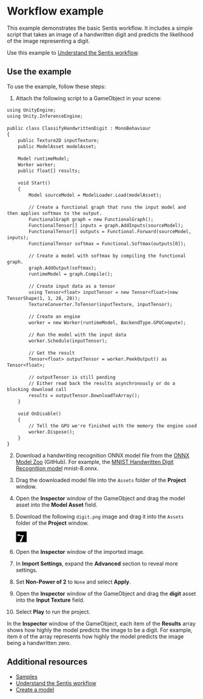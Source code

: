 # Workflow example

This example demonstrates the basic Sentis workflow. It includes a simple script that takes an image of a handwritten digit and predicts the likelihood of the image representing a digit.

Use this example to [Understand the Sentis workflow](understand-sentis-workflow.md).

## Use the example

To use the example, follow these steps:

1. Attach the following script to a GameObject in your scene:

```
using UnityEngine;
using Unity.InferenceEngine;

public class ClassifyHandwrittenDigit : MonoBehaviour
{
    public Texture2D inputTexture;
    public ModelAsset modelAsset;

    Model runtimeModel;
    Worker worker;
    public float[] results;

    void Start()
    {
        Model sourceModel = ModelLoader.Load(modelAsset);

        // Create a functional graph that runs the input model and then applies softmax to the output.
        FunctionalGraph graph = new FunctionalGraph();
        FunctionalTensor[] inputs = graph.AddInputs(sourceModel);
        FunctionalTensor[] outputs = Functional.Forward(sourceModel, inputs);
        FunctionalTensor softmax = Functional.Softmax(outputs[0]);

        // Create a model with softmax by compiling the functional graph.
        graph.AddOutput(softmax);
        runtimeModel = graph.Compile();

        // Create input data as a tensor
        using Tensor<float> inputTensor = new Tensor<float>(new TensorShape(1, 1, 28, 28));
        TextureConverter.ToTensor(inputTexture, inputTensor);

        // Create an engine
        worker = new Worker(runtimeModel, BackendType.GPUCompute);

        // Run the model with the input data
        worker.Schedule(inputTensor);

        // Get the result
        Tensor<float> outputTensor = worker.PeekOutput() as Tensor<float>;

        // outputTensor is still pending
        // Either read back the results asynchronously or do a blocking download call
        results = outputTensor.DownloadToArray();
    }

    void OnDisable()
    {
        // Tell the GPU we're finished with the memory the engine used
        worker.Dispose();
    }
}
```

2. Download a handwriting recognition ONNX model file from the [ONNX Model Zoo](https://github.com/onnx/models) (GitHub). For example, the [MNIST Handwritten Digit Recognition model](https://github.com/onnx/models/tree/main/validated/vision/classification/mnist) mnist-8.onnx.
3. Drag the downloaded model file into the `Assets` folder of the **Project** window.
4. Open the **Inspector** window of the GameObject and drag the model asset into the **Model Asset** field.
5. Download the following `digit.png` image and drag it into the `Assets` folder of the **Project** window.

   ![A handwritten number 7](images/digit.png)

6. Open the **Inspector** window of the imported image.
7. In **Import Settings**, expand the **Advanced** section to reveal more settings.
8. Set **Non-Power of 2** to `None` and select **Apply**.
9. Open the **Inspector** window of the GameObject and drag the **digit** asset into the **Input Texture** field.
10. Select **Play** to run the project.

In the **Inspector** window of the GameObject, each item of the **Results** array shows how highly the model predicts the image to be a digit. For example, item `0` of the array represents how highly the model predicts the image being a handwritten zero.

## Additional resources
- [Samples](package-samples.md)
- [Understand the Sentis workflow](understand-sentis-workflow.md)
- [Create a model](create-a-model.md)
